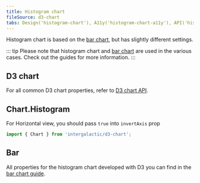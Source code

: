 ```yaml
---
title: Histogram chart
fileSource: d3-chart
tabs: Design('histogram-chart'), A11y('histogram-chart-a11y'), API('histogram-chart-api'), Changelog('d3-chart-changelog')
---
```


Histogram chart is based on the [bar chart](/data-display/bar-chart/bar-chart), but has slightly different settings.

::: tip
Please note that histogram chart and [bar chart](/data-display/bar-chart/bar-chart) are used in the various cases. Check out the guides for more information.
:::

## D3 chart

For all common D3 chart properties, refer to [D3 chart API](/data-display/d3-chart/d3-chart-api).

## Chart.Histogram

For Horizontal view, you should pass `true` into `invertAxis` prop

```js
import { Chart } from 'intergalactic/d3-chart';
```

<TypesView type="HistogramChartProps" :types={...types} />

## Bar

All properties for the histogram chart developed with D3 you can find in the [bar chart guide](/data-display/bar-chart/bar-chart-api).

<script setup>import { data as types } from '@types.data.ts';</script>